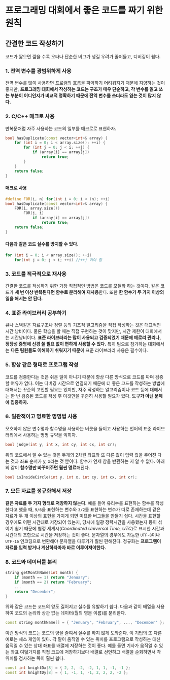 # 프로그래밍 대회에서 좋은 코드를 짜기 위한 원칙

## 간결한 코드 작성하기

코드가 짧으면 짧을 수록 오타나 단순한 버그가 생길 우려가 줄어들고, 디버깅이 쉽다.

### 1. 전역 변수를 광범위하게 사용

전역 변수를 많이 사용하면 프로램의 흐름을 파악하기 어려워지기 때문에 지양하는 것이 좋지만, **프로그래밍 대회에서 작성하는 코드는 구조가 매우 단순하고, 각 변수를 읽고 쓰는 부분이 어디인지가 비교적 명확하기 때문에 전역 변수를 쓰더라도 잃는 것이 많지 않다.**

### 2. C/C++ 매크로 사용

반복문처럼 자주 사용하는 코드의 일부를 매크로로 표현하자.

~~~cpp
bool hasDuplicate(const vector<int>& array) {
    for (int i = 0; i < array.size(); ++i) {
        for (int j = 0; j < i; ++j) {
            if (array[i] == array[j])
                return true;
        }
    }
    return false;
}
~~~

#### 매크로 사용

~~~cpp
#define FOR(i, n) for(int i = 0; i < (n); ++i)
bool hasDuplicate(const vector<int>& array) {
    FOR(i, array.size())
        FOR(j, i)
            if (array[i] == array[j])
                return true;
    return false;
}
~~~

#### 다음과 같은 코드 실수를 방지할 수 있다.

~~~cpp
for (int i = 0; i < array.size(); ++i)
    for(int j = 0; j < i; ++i) //++j 여야 함
~~~

### 3. 코드를 적극적으로 재사용

간결한 코드를 작성하기 위한 가장 직접적인 방법은 코드를 모듈화 하는 것이다. 같은 코드가 **세 번 이상 반복된다면 함수로 분리해여 재사용**한다. 또한 **한 함수가 두 가지 이상의 일을 해서는 안 된다.**

### 4. 표준 라이브러리 공부하기

큐나 스택같은 자료구조나 정렬 등의 기초적 알고리즘을 직접 작성하는 것은 대표적인 시간 낭비이다. 물론 학습을 할 때는 직접 구현하는 것이 맞지만, 시간 제한이 대회에서는 시간낭비이다. **표준 라이브러리는 많이 사용되고 검증되었기 때문에 메로리 관리나, 정당성 증명에 신경 쓸 필요 없이 편하게 사용할 수 있다.** 특히 팀으로 참가하는 대회에서는 **다른 팀원들도 이해하기 쉬워지기 때문에** 표준 라이브러리 사용은 필수이다.

### 5. 항상 같은 형태로 프로그램 작성

코드를 검증한다는 것은 쉬운 일이 아니기 때문에 항상 다른 방식으로 코드를 짜며 검증할 여유가 없다. 이는 디버깅 시간으로 연결되기 때문에 더 좋은 코드를 작성하는 방법에 대해서는 꾸준히 고민할 필요는 있지만, 자주 작성하는 알고리즘이나 코드 등에 대해서는 한 번 검증된 코드를 작성 후 이것만을 꾸준히 사용할 필요가 있다. **도구가 아닌 문제에 집중하자.**

### 6. 일관적이고 명료한 명명법 사용

모호하지 않은 변수명과 함수명을 사용하는 버릇을 들이고 사용하는 언어의 표준 라이브러리에서 사용하는 명명 규약을 익히자.

~~~cpp
bool judge(int y, int x, int cy, int cx, int cr);
~~~

위의 코드에서 알 수 있는 것은 두개의 2차원 좌표와 또 다른 값이 입력 값을 주어진 다는 것과 좌표 순서가 y, x라는 것 뿐이다. 함수가 언제 참을 반환하는 지 알 수 없다. 아래외 같이 **함수명만 바꾸어주면 훨씬 명료**해진다.

~~~cpp
bool isInsideCircle(int y, int x, int cy, int cx, int cr);
~~~

### 7. 모든 자료를 정규화해서 저장

**같은 자료를 두 가지 형태로 저장하지 않는다.** 예를 들어 유리수를 표현하는 함수를 작성한다고 했을 때, `9/6`을 표현하는 변수와 `3/2`를 표현하는 변수가 따로 존재하는데 같은 자료가 두 개 이상의 표현을 가지게 되면 미묘한 버그들을 만들기 쉽다. 시간을 표현할 경우에도 어떤 시간대로 저장되어 있는지, 당시에 일광 정략시간을 사용했는지 등이 섞이기 쉽기 때문에 협정 세계시(*Coordinated Universal Time, UTC*)로 표시한 시간과 시간대의 조합으로 시간을 저장하는 것이 좋다. 문자열의 경우에도 가능한 `UTF-8`이나 `UTF-16` 인코딩으로 변환해야 문자열을 다루기가 훨씬 편해진다. 정규화는 **프로그램이 자료를 입력 받거나 계산하자마자 바로 이루어져야한다.**

### 8. 코드와 데이터를 분리

~~~cpp
string getMonthName(int month) {
    if (month == 1) return "Jenuary";
    if (month == 2) return "February";
    ...
    return "December";
}
~~~

위와 같은 코드는 코드의 양도 길어지고 실수를 유발하기 쉽다. 다음과 같이 배열을 사용하여 코드의 논리와 상관 없는 데이터(월의 영문 이름)를 분리한다.

~~~cpp
const string monthName[] = { "Jenuary", "February", ..., "December" };
~~~

이런 방식의 코드는 코드의 양을 줄여서 실수를 하지 않게 도와준다. 이 기법의 또 다른 예로는 체스 게임이 있다. 각 말이 움직일 수 있는 위치를 프로그램으로 작성하는 대신 움직일 수 있는 상대 좌표를 배열에 저장하는 것이 좋다. 예를 들면 기사가 움직일 수 있는 좌표 여덟가지를 직접 코드에 저장하기보다 배열로 선언하고 배열을 순회하면서 각 위치를 검사하는 쪽이 훨씬 쉽다.

~~~cpp
const int knightDx[8] = { 2, 2, -2, -2, 1, 1, -1, -1 };
const int knightDy[8] = { 1, -1, 1, -1, 2, 2, 2, -2 };
~~~